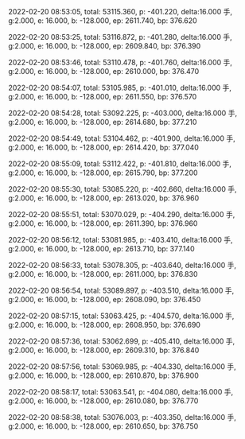 2022-02-20 08:53:05, total: 53115.360, p: -401.220, delta:16.000 手, g:2.000, e: 16.000, b: -128.000, ep: 2611.740, bp: 376.620

2022-02-20 08:53:25, total: 53116.872, p: -401.280, delta:16.000 手, g:2.000, e: 16.000, b: -128.000, ep: 2609.840, bp: 376.390

2022-02-20 08:53:46, total: 53110.478, p: -401.760, delta:16.000 手, g:2.000, e: 16.000, b: -128.000, ep: 2610.000, bp: 376.470

2022-02-20 08:54:07, total: 53105.985, p: -401.010, delta:16.000 手, g:2.000, e: 16.000, b: -128.000, ep: 2611.550, bp: 376.570

2022-02-20 08:54:28, total: 53092.225, p: -403.000, delta:16.000 手, g:2.000, e: 16.000, b: -128.000, ep: 2614.680, bp: 377.210

2022-02-20 08:54:49, total: 53104.462, p: -401.900, delta:16.000 手, g:2.000, e: 16.000, b: -128.000, ep: 2614.420, bp: 377.040

2022-02-20 08:55:09, total: 53112.422, p: -401.810, delta:16.000 手, g:2.000, e: 16.000, b: -128.000, ep: 2615.790, bp: 377.200

2022-02-20 08:55:30, total: 53085.220, p: -402.660, delta:16.000 手, g:2.000, e: 16.000, b: -128.000, ep: 2613.020, bp: 376.960

2022-02-20 08:55:51, total: 53070.029, p: -404.290, delta:16.000 手, g:2.000, e: 16.000, b: -128.000, ep: 2611.390, bp: 376.960

2022-02-20 08:56:12, total: 53081.985, p: -403.410, delta:16.000 手, g:2.000, e: 16.000, b: -128.000, ep: 2613.710, bp: 377.140

2022-02-20 08:56:33, total: 53078.305, p: -403.640, delta:16.000 手, g:2.000, e: 16.000, b: -128.000, ep: 2611.000, bp: 376.830

2022-02-20 08:56:54, total: 53089.897, p: -403.510, delta:16.000 手, g:2.000, e: 16.000, b: -128.000, ep: 2608.090, bp: 376.450

2022-02-20 08:57:15, total: 53063.425, p: -404.570, delta:16.000 手, g:2.000, e: 16.000, b: -128.000, ep: 2608.950, bp: 376.690

2022-02-20 08:57:36, total: 53062.699, p: -405.410, delta:16.000 手, g:2.000, e: 16.000, b: -128.000, ep: 2609.310, bp: 376.840

2022-02-20 08:57:56, total: 53069.985, p: -404.330, delta:16.000 手, g:2.000, e: 16.000, b: -128.000, ep: 2610.870, bp: 376.900

2022-02-20 08:58:17, total: 53063.541, p: -404.080, delta:16.000 手, g:2.000, e: 16.000, b: -128.000, ep: 2610.080, bp: 376.770

2022-02-20 08:58:38, total: 53076.003, p: -403.350, delta:16.000 手, g:2.000, e: 16.000, b: -128.000, ep: 2610.650, bp: 376.750